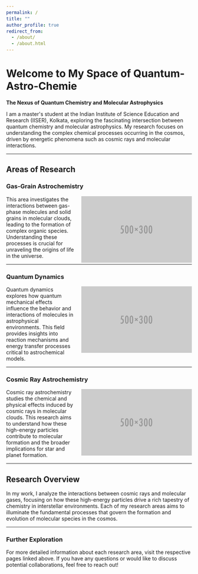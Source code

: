 ```yaml
---
permalink: /
title: ""
author_profile: true
redirect_from: 
  - /about/
  - /about.html
---
```


# Welcome to My Space of Quantum-Astro-Chemie

**The Nexus of Quantum Chemistry and Molecular Astrophysics**

I am a master's student at the Indian Institute of Science Education and Research (IISER), Kolkata, exploring the fascinating intersection between quantum chemistry and molecular astrophysics. My research focuses on understanding the complex chemical processes occurring in the cosmos, driven by energetic phenomena such as cosmic rays and molecular interactions.

---

## Areas of Research

### Gas-Grain Astrochemistry
<img src="/images/500x300.png" alt="Gas-Grain Astrochemistry" style="width: 300px; height: auto; float: right; margin-left: 20px;"/>

This area investigates the interactions between gas-phase molecules and solid grains in molecular clouds, leading to the formation of complex organic species. Understanding these processes is crucial for unraveling the origins of life in the universe.

---

### Quantum Dynamics
<img src="/images/500x300.png" alt="Quantum Dynamics" style="width: 300px; height: auto; float: right; margin-left: 20px;"/>

Quantum dynamics explores how quantum mechanical effects influence the behavior and interactions of molecules in astrophysical environments. This field provides insights into reaction mechanisms and energy transfer processes critical to astrochemical models.

---

### Cosmic Ray Astrochemistry
<img src="/images/500x300.png" alt="Cosmic Ray Astrochemistry" style="width: 300px; height: auto; float: right; margin-left: 20px;"/>

Cosmic ray astrochemistry studies the chemical and physical effects induced by cosmic rays in molecular clouds. This research aims to understand how these high-energy particles contribute to molecular formation and the broader implications for star and planet formation.

---

## Research Overview

In my work, I analyze the interactions between cosmic rays and molecular gases, focusing on how these high-energy particles drive a rich tapestry of chemistry in interstellar environments. Each of my research areas aims to illuminate the fundamental processes that govern the formation and evolution of molecular species in the cosmos.

---

### Further Exploration
For more detailed information about each research area, visit the respective pages linked above. If you have any questions or would like to discuss potential collaborations, feel free to reach out!

